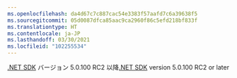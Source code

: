 ```yaml
---
ms.openlocfilehash: da4d67c7c887cac54e3383f57aafd7c6a39638f5
ms.sourcegitcommit: 05d0087dfca85aac9ca2960f86c5efd218bf833f
ms.translationtype: HT
ms.contentlocale: ja-JP
ms.lasthandoff: 03/30/2021
ms.locfileid: "102255534"
---
```

<span data-ttu-id="949cd-101">[.NET SDK](https://dotnet.microsoft.com/download) バージョン 5.0.100 RC2 以降</span><span class="sxs-lookup"><span data-stu-id="949cd-101">[.NET SDK](https://dotnet.microsoft.com/download) version 5.0.100 RC2 or later</span></span>
